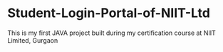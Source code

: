 # Student-Login-Portal-of-NIIT-Ltd
 This is my first JAVA project built during my certification course at NIIT Limited, Gurgaon
